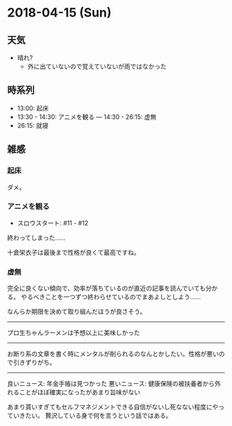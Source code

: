 # 2018-04-15 (Sun)

## 天気

- 晴れ?
  - 外に出ていないので覚えていないが雨ではなかった

## 時系列

- 13:00: 起床
- 13:30 - 14:30: アニメを観る
― 14:30 - 26:15: 虚無
- 26:15: 就寝

## 雑感

### 起床

ダメ。

### アニメを観る

- スロウスタート: #11 - #12

終わってしまった……

十倉栄衣子は最後まで性格が良くて最高ですね。

### 虚無

完全に良くない傾向で、効率が落ちているのが直近の記事を読んでいても分かる。
やるべきことを一つずつ終わらせているのでまあよしとしよう……

なんらか期限を決めて取り組んだほうが良さそう。

- - -

プロ生ちゃんラーメンは予想以上に美味しかった

- - -

お断り系の文章を書く時にメンタルが削られるのなんとかしたい。性格が悪いので引きずりがち。

- - -

良いニュース: 年金手帳は見つかった 
悪いニュース: 健康保険の被扶養者から外れることがほぼ確実になったがあまり旨味がない

あまり貰いすぎてもセルフマネジメントできる自信がないし死なない程度にやっていきたい。
贅沢している身で何を言うという話ではある。
